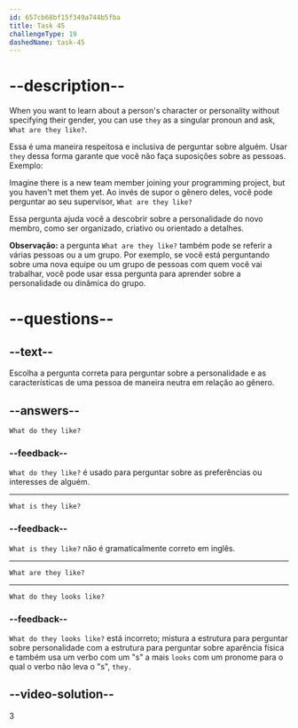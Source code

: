 ```yaml
---
id: 657cb68bf15f349a744b5fba
title: Task 45
challengeType: 19
dashedName: task-45
---
```


# --description--

When you want to learn about a person's character or personality without specifying their gender, you can use `they` as a singular pronoun and ask, `What are they like?`.

Essa é uma maneira respeitosa e inclusiva de perguntar sobre alguém. Usar `they` dessa forma garante que você não faça suposições sobre as pessoas. Exemplo:

Imagine there is a new team member joining your programming project, but you haven't met them yet. Ao invés de supor o gênero deles, você pode perguntar ao seu supervisor, `What are they like?`

Essa pergunta ajuda você a descobrir sobre a personalidade do novo membro, como ser organizado, criativo ou orientado a detalhes.

**Observação:** a pergunta `What are they like?` também pode se referir a várias pessoas ou a um grupo. Por exemplo, se você está perguntando sobre uma nova equipe ou um grupo de pessoas com quem você vai trabalhar, você pode usar essa pergunta para aprender sobre a personalidade ou dinâmica do grupo.

# --questions--

## --text--

Escolha a pergunta correta para perguntar sobre a personalidade e as características de uma pessoa de maneira neutra em relação ao gênero.

## --answers--

`What do they like?`

### --feedback--

`What do they like?` é usado para perguntar sobre as preferências ou interesses de alguém.

---

`What is they like?`

### --feedback--

`What is they like?` não é gramaticalmente correto em inglês.

---

`What are they like?`

---

`What do they looks like?`

### --feedback--

`What do they looks like?` está incorreto; mistura a estrutura para perguntar sobre personalidade com a estrutura para perguntar sobre aparência física e também usa um verbo com um "s" a mais `looks` com um pronome para o qual o verbo não leva o "s", `they.`

## --video-solution--

3
